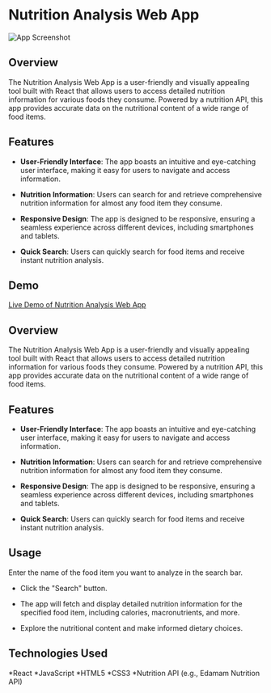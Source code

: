 # Nutrition Analysis Web App

![App Screenshot](readme.png)

## Overview

The Nutrition Analysis Web App is a user-friendly and visually appealing tool built with React that allows users to access detailed nutrition information for various foods they consume. Powered by a nutrition API, this app provides accurate data on the nutritional content of a wide range of food items.

## Features

- **User-Friendly Interface**: The app boasts an intuitive and eye-catching user interface, making it easy for users to navigate and access information.

- **Nutrition Information**: Users can search for and retrieve comprehensive nutrition information for almost any food item they consume.

- **Responsive Design**: The app is designed to be responsive, ensuring a seamless experience across different devices, including smartphones and tablets.

- **Quick Search**: Users can quickly search for food items and receive instant nutrition analysis.

## Demo

[Live Demo of Nutrition Analysis Web App](https://melodic-lily-62eaea.netlify.app/)



## Overview

The Nutrition Analysis Web App is a user-friendly and visually appealing tool built with React that allows users to access detailed nutrition information for various foods they consume. Powered by a nutrition API, this app provides accurate data on the nutritional content of a wide range of food items.

## Features

- **User-Friendly Interface**: The app boasts an intuitive and eye-catching user interface, making it easy for users to navigate and access information.

- **Nutrition Information**: Users can search for and retrieve comprehensive nutrition information for almost any food item they consume.

- **Responsive Design**: The app is designed to be responsive, ensuring a seamless experience across different devices, including smartphones and tablets.

- **Quick Search**: Users can quickly search for food items and receive instant nutrition analysis.



## Usage
Enter the name of the food item you want to analyze in the search bar.

* Click the "Search" button.

* The app will fetch and display detailed nutrition information for the specified food item, including calories, macronutrients, and more.

* Explore the nutritional content and make informed dietary choices.

## Technologies Used

*React
*JavaScript
*HTML5
*CSS3
*Nutrition API (e.g., Edamam Nutrition API)
